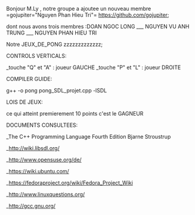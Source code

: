 Bonjour M.Ly , notre groupe a ajoutee un nouveau membre =gojupiter="Nguyen Phan Hieu Tri"= https://github.com/gojupiter;

dont  nous avons trois membres :DOAN NGOC LONG ___ NGUYEN VU ANH TRUNG ___ NGUYEN PHAN HIEU TRI

Notre JEUX_DE_PONG zzzzzzzzzzzzz;

CONTROLS VERTICALS:

_touche "Q" et "A" : joueur GAUCHE
_touche "P" et "L" : joueur DROITE

COMPILER GUIDE:

g++ -o pong pong_SDL_projet.cpp -lSDL

LOIS DE JEUX:

ce qui atteint premierement 10 points c'est le GAGNEUR 

DOCUMENTS CONSULTEES:

_The C++ Programming Language
Fourth Edition
Bjarne Stroustrup

_http://wiki.libsdl.org/

_http://www.opensuse.org/de/

_https://wiki.ubuntu.com/

_https://fedoraproject.org/wiki/Fedora_Project_Wiki

_http://www.linuxquestions.org/

_http://gcc.gnu.org/
